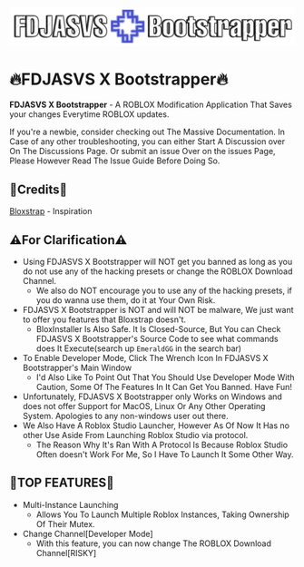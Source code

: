 ![Image](Images/FDXBLogo.png)

# 🔥FDJASVS X Bootstrapper🔥

  **FDJASVS X Bootstrapper** - A ROBLOX Modification Application That Saves your changes Everytime ROBLOX updates.

  If you're a newbie, consider checking out The Massive Documentation. In Case of any other troubleshooting, you can either Start A Discussion over On The Discussions Page. Or submit an issue Over on the issues Page, Please However Read The Issue Guide Before Doing So.

## 📝Credits📝

[Bloxstrap](https://github.com/bloxstraplabs) - Inspiration

## ⚠️For Clarification⚠️
- Using FDJASVS X Bootstrapper will NOT get you banned as long as you do not use any of the hacking presets or change the ROBLOX Download Channel.
  - We also do NOT encourage you to use any of the hacking presets, if you do wanna use them, do it at Your Own Risk.
- FDJASVS X Bootstrapper is NOT and will NOT be malware, We just want to offer you features that Bloxstrap doesn't.
  - BloxInstaller Is Also Safe. It Is Closed-Source, But You can Check FDJASVS X Bootstrapper's Source Code to see what commands does It Execute(search up `EmeraldGG` in the search bar) 
- To Enable Developer Mode, Click The Wrench Icon In FDJASVS X Bootstrapper's Main Window
  - I'd Also Like To Point Out That You Should Use Developer Mode With Caution, Some Of The Features In It Can Get You Banned. Have Fun! 
- Unfortunately, FDJASVS X Bootstrapper only Works on Windows and does not offer Support for MacOS, Linux Or Any Other Operating System. Apologies to any non-windows user out there.
- We Also Have A Roblox Studio Launcher, However As Of Now It Has no other Use Aside From Launching Roblox Studio via protocol.
  - The Reason Why It's Ran With A Protocol Is Because Roblox Studio Often doesn't Work For Me, So I Have To Launch It Some Other Way.

## 🤩TOP FEATURES🤩
- Multi-Instance Launching
   - Allows You To Launch Multiple Roblox Instances, Taking Ownership Of Their Mutex.
- Change Channel[Developer Mode]
   - With this feature, you can now change The ROBLOX Download Channel[RISKY]
